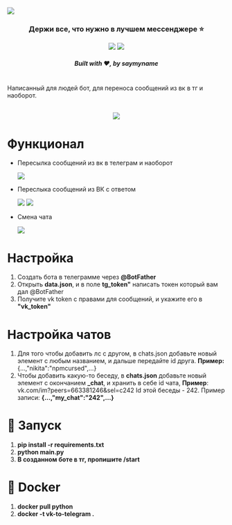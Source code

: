 # ![](media/header.png)
<div align="center">
    <h3>Держи все, что нужно в лучшем мессенджере ⭐</h6>
    <a href="https://t.me/vkintelegram"><img src="https://img.shields.io/badge/telegram-@vkintelegram-blue?style=flat-square"></a> <img src="https://img.shields.io/github/last-commit/lytk4dev/vk-to-telegram?style=flat-square">
    <h5>Built with ❤︎, by saymyname</h5>
</div>
<br>
Написанный для людей бот, для переноса сообщений из вк в тг и наоборот.
<br>
<br>
<p align="center">
    <img src="media/preview.gif">
</p>


# Функционал
- Пересылка сообщений из вк в телеграм и наоборот
  
    <img src="media/ls.png">
- Переслыка сообщений из ВК с ответом
  
    <img src="media/chat_reply.png">
    <img src="media/reply.png">
- Смена чата
  
    <img src="media/switch.png">

# Настройка
1. Создать бота в телеграмме через **@BotFather**
2. Открыть **data.json**, и в поле **tg_token"** написать токен который вам дал @BotFather
3. Получите vk token с правами для сообщений, и укажите его в **"vk_token"**
   
# Настройка чатов
1. Для того чтобы добавить лс с другом, в chats.json добавьте новый элемент с любым названием, и дальше передайте id друга. **Пример:**{...,"nikita":"npmcursed",...}
2. Чтобы добавить какую-то беседу, в **chats.json** добавьте новый элемент с окончанием **_chat**, и хранить в себе id чата, **Пример**: vk.com/im?peers=663381246&sel=c242   Id этой беседы - 242. Пример записи: **{...,"my_chat":"242",...}**

# 🚀 Запуск
1. **pip install -r requirements.txt**
2. **python main.py**
3. **В созданном боте в тг, пропишите /start**
# 🐋 Docker
1. **docker pull python**
2. **docker -t vk-to-telegram .**
